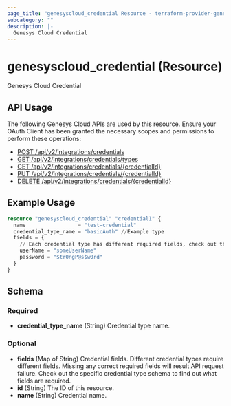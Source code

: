 ```yaml
---
page_title: "genesyscloud_credential Resource - terraform-provider-genesyscloud"
subcategory: ""
description: |-
  Genesys Cloud Credential
---
```

# genesyscloud_credential (Resource)

Genesys Cloud Credential

## API Usage
The following Genesys Cloud APIs are used by this resource. Ensure your OAuth Client has been granted the necessary scopes and permissions to perform these operations:

* [POST /api/v2/integrations/credentials](https://developer.genesys.cloud/api/rest/v2/integrations/#post-api-v2-integrations-credentials)
* [GET /api/v2/integrations/credentials/types](https://developer.genesys.cloud/api/rest/v2/integrations/#get-api-v2-integrations-credentials-types)
* [GET /api/v2/integrations/credentials/{credentialId}](https://developer.genesys.cloud/api/rest/v2/integrations/#get-api-v2-integrations-credentials--credentialId-)
* [PUT /api/v2/integrations/credentials/{credentialId}](https://developer.genesys.cloud/api/rest/v2/integrations/#put-api-v2-integrations-credentials--credentialId-)
* [DELETE /api/v2/integrations/credentials/{credentialId}](https://developer.genesys.cloud/api/rest/v2/integrations/#delete-api-v2-integrations-credentials--credentialId-)

## Example Usage

```terraform
resource "genesyscloud_credential" "credential1" {
  name                 = "test-credential"
  credential_type_name = "basicAuth" //Example type
  fields = {
    // Each credential type has different required fields, check out the credential type schema to find out details
    userName = "someUserName"
    password = "$tr0ngP@s$w0rd"
  }
}
```

<!-- schema generated by tfplugindocs -->
## Schema

### Required

- **credential_type_name** (String) Credential type name.

### Optional

- **fields** (Map of String) Credential fields. Different credential types require different fields. Missing any correct required fields will result API request failure. Check out the specific credential type schema to find out what fields are required.
- **id** (String) The ID of this resource.
- **name** (String) Credential name.

